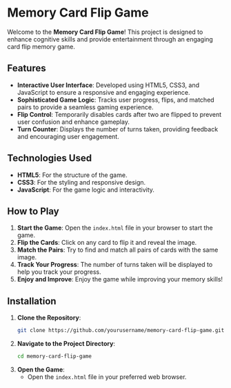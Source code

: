 # Memory Card Flip Game

Welcome to the **Memory Card Flip Game**! This project is designed to enhance cognitive skills and provide entertainment through an engaging card flip memory game. 

## Features

- **Interactive User Interface**: Developed using HTML5, CSS3, and JavaScript to ensure a responsive and engaging experience.
- **Sophisticated Game Logic**: Tracks user progress, flips, and matched pairs to provide a seamless gaming experience.
- **Flip Control**: Temporarily disables cards after two are flipped to prevent user confusion and enhance gameplay.
- **Turn Counter**: Displays the number of turns taken, providing feedback and encouraging user engagement.

## Technologies Used

- **HTML5**: For the structure of the game.
- **CSS3**: For the styling and responsive design.
- **JavaScript**: For the game logic and interactivity.

## How to Play

1. **Start the Game**: Open the `index.html` file in your browser to start the game.
2. **Flip the Cards**: Click on any card to flip it and reveal the image.
3. **Match the Pairs**: Try to find and match all pairs of cards with the same image.
4. **Track Your Progress**: The number of turns taken will be displayed to help you track your progress.
5. **Enjoy and Improve**: Enjoy the game while improving your memory skills!

## Installation

1. **Clone the Repository**:
    ```bash
    git clone https://github.com/yourusername/memory-card-flip-game.git
    ```
2. **Navigate to the Project Directory**:
    ```bash
    cd memory-card-flip-game
    ```
3. **Open the Game**:
    - Open the `index.html` file in your preferred web browser.


